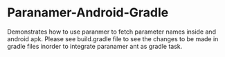 # Paranamer-Android-Gradle
Demonstrates how to use paranmer to fetch parameter names inside and android apk. Please see build.gradle file to see  the changes to be made in gradle files inorder to integrate paranamer ant as gradle task.

